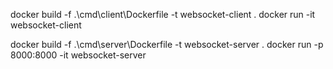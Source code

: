 docker build -f .\cmd\client\Dockerfile -t websocket-client .
docker run -it websocket-client

docker build -f .\cmd\server\Dockerfile -t websocket-server .
docker run -p 8000:8000 -it websocket-server

